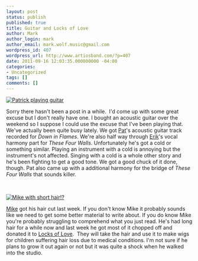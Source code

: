 ```yaml
---
layout: post
status: publish
published: true
title: Guitar and Locks of Love
author: Mark
author_login: mark
author_email: mark.wolf.music@gmail.com
wordpress_id: 407
wordpress_url: http://www.artiosband.com/?p=407
date: 2011-09-16 12:03:35.000000000 -04:00
categories:
- Uncategorized
tags: []
comments: []
---
```

<a href="http://www.artiosband.com/?attachment_id=409" rel="attachment wp-att-409"><img class=" wp-image-409 alignright" title="Pat Guitar" src="http://artiosband.com/wp-content/uploads/2011/09/IMG_20110908_195617-300x224.jpg" alt="Patrick playing guitar" /></a>

Sorry there hasn't been a post in a while.  I'd come up with some great excuse but I don't really have one. I bought an acoustic guitar over the weekend so I suppose I could use the excuse that I've been playing that. We've actually been quite busy lately. We got <a title="Patrick (Keys, Vocals )" href="http://www.artiosband.com/?page_id=155">Pat</a>'s acoustic guitar track recorded for <em>Down in Flames</em>. We're also half way through <a title="Erik (Guitar, Vocals)" href="http://www.artiosband.com/?page_id=169">Erik</a>'s vocal harmony part for <em>These Four Walls</em>. Unfortunately he's got a cold or something similar. Playing an instrument with a cold is annoying but the instrument's not affected. Singing with a cold is a whole other story and he's been fighting to get a good tone. We got a good chuck of it done, though. Pat also came up with a additional harmony for the bridge of <em>These Four Walls</em> that sounds killer.

&nbsp;

<a href="http://www.artiosband.com/?attachment_id=408" rel="attachment wp-att-408"><img class=" wp-image-408 alignleft" title="Mike Haircut" src="http://artiosband.com/wp-content/uploads/2011/09/IMG_20110906_181448-e1316191552993-224x300.jpg" alt="Mike with short hair!?" /></a>

<a title="Mike (Guitar, Sax, Vocals)" href="http://www.artiosband.com/?page_id=189">Mike</a> got his hair cut last week. If you don't know Mike it probably sounds like we need to get some better material to write about. If you do know Mike you're probably struggling to comprehend what you just read. He's had long hair for a while now and last week he got most of it chopped off and donated it to <a href="http://www.locksoflove.org/">Locks of Love</a>.  They will take the hair and use it to make wigs for children suffering hair loss due to medical conditions. I'm not sure if he plans to grow it out again or not but it was quite a shock when he walked into the studio.
